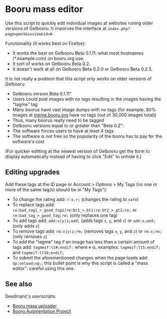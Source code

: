 # Booru mass editor
Use this script to quickly edit individual images at websites runing older versions of Gelbooru. It imporves the interface at `index.php?page=post&s=view&id=#`.

Functionality (it works best on Firefox):
* It works the best on Gelbooru Beta 0.1.11: what most hostnames (*.example.com) on booru.org use.
* It sort of works on Gelbooru Beta 0.2.
* It doesn't work at all on Gelbooru Beta 0.2.0 or Gelbooru Beta 0.2.5.

It is not really a problem that this script only works on older versions of Gelbooru:
* Gelbooru version Beta 0.1.11"
 * Users could post images with no tags resulting in the images having the "tagme" tag
 * Many boorus have vast image dumps with no tags (for example, 80% images at [meme.booru.org](http://meme.booru.org/index.php?page=forum&s=list) have no tags (out of 30,000 images total))
 * Thus, many boorus really need to be tagged
* Gelbooru versions equal to or greater than "Beta 0.2":
 * The software forces users to have at least 4 tags
 * The software is not free so the popularity of the booru has to pay for the software's cost

(For quicker editting at the newest version of Gelbooru get the form to display automatically instead of having to click "Edit" to unhide it.)

## Editing upgrades

Add these tags at the ID page or Account > Options > My Tags (no one or more of the same tag(s) should be in "My Tags"):
* To change the rating add: `r:s;r;` (changes the rating to `safe`)
* To replace tags add: `re:bad_tag1_>_good_tag1|re:bt1_>_bt1|re:bt2_>_gt2;re;` or `re:bad_tag_>_good_tag;re;` (only replaces one tag)
* To add tags add: `add:x|y|z;add;` (adds tags `x`, `y`, and `z`) or `add:x;add;` (only adds `x`)
* To remove tags add: `rm:x|y|z;rm;` (removes tags `x`, `y`, and `z`) or `rm:x;rm;` (only removes `x`)
* To add the "tagme" tag if an image has less than a certain amount of tags add: `tagmeif:lt#;endif;` where `#` is, examples: `tagmeif:lt5;endif;` and `tagmeif:lt10;endif;`
* To submit the aforementioned changes when the page loads add: `op:onload;op;`; this bullet point is why this script is called a "mass editor": careful using this one.

## See also
Seedmanc's userscripts:
* [Booru mass uploader](https://github.com/Seedmanc/Booru-mass-uploader)
* [Booru Augmentation Project](https://github.com/Seedmanc/Booru-Augmentation-Project)
